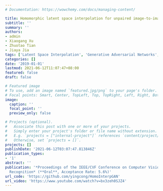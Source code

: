 ```yaml
---
# Documentation: https://wowchemy.com/docs/managing-content/

title: Homomorphic latent space interpolation for unpaired image-to-image translation
subtitle: ''
summary: ''
authors:
- admin
- Xiaogang Xu
- Zhuotao Tian
- Jiaya Jia
tags: ['Latent Space Interpolation', 'Generative Adversarial Networks', 'Face Manipulation', 'Image-to-image Translation']
categories: []
date: '2019-01-01'
lastmod: 2021-06-12T11:07:47+08:00
featured: false
draft: false

# Featured image
# To use, add an image named `featured.jpg/png` to your page's folder.
# Focal points: Smart, Center, TopLeft, Top, TopRight, Left, Right, BottomLeft, Bottom, BottomRight.
image:
  caption: ''
  focal_point: ''
  preview_only: false

# Projects (optional).
#   Associate this post with one or more of your projects.
#   Simply enter your project's folder or file name without extension.
#   E.g. `projects = ["internal-project"]` references `content/project/deep-learning/index.md`.
#   Otherwise, set `projects = []`.
projects: []
publishDate: '2021-06-12T03:07:47.813846Z'
publication_types:
- '1'
abstract: ''
publication: '*Proceedings of the IEEE/CVF Conference on Computer Vision and Pattern
  Recognition* (**Oral**, Acceptance Rate: 5.6%)'
url_code: 'https://github.com/yingcong/HomoInterpGAN'
url_video: 'https://www.youtube.com/watch?v=bx3zeh0SJZ4'
---
```

